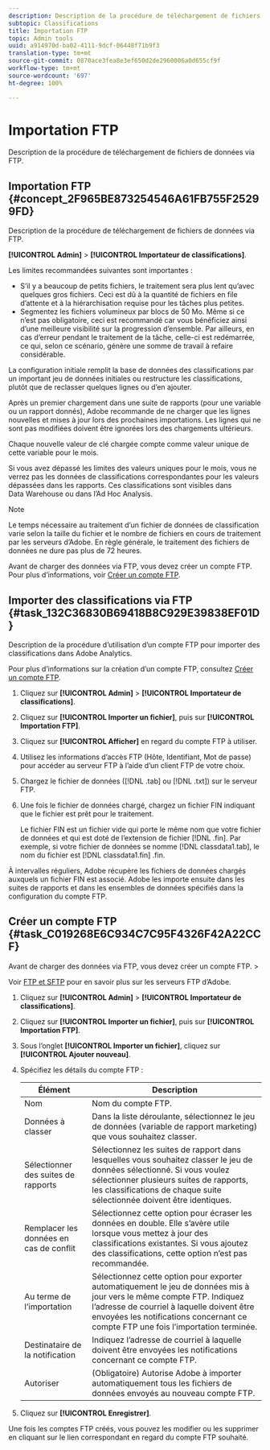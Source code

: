 ```yaml
---
description: Description de la procédure de téléchargement de fichiers de données via FTP.
subtopic: Classifications
title: Importation FTP
topic: Admin tools
uuid: a914970d-ba02-4111-9dcf-06448f71b9f3
translation-type: tm+mt
source-git-commit: 0870ace3fea8e3ef650d2de2960006a0d655cf9f
workflow-type: tm+mt
source-wordcount: '697'
ht-degree: 100%

---
```



# Importation FTP

Description de la procédure de téléchargement de fichiers de données via FTP.

## Importation FTP {#concept_2F965BE873254546A61FB755F25299FD}

Description de la procédure de téléchargement de fichiers de données via FTP.

**[!UICONTROL Admin]** > **[!UICONTROL Importateur de classifications]**.

Les limites recommandées suivantes sont importantes :

* S’il y a beaucoup de petits fichiers, le traitement sera plus lent qu’avec quelques gros fichiers. Ceci est dû à la quantité de fichiers en file d’attente et à la hiérarchisation requise pour les tâches plus petites.
* Segmentez les fichiers volumineux par blocs de 50 Mo. Même si ce n’est pas obligatoire, ceci est recommandé car vous bénéficiez ainsi d’une meilleure visibilité sur la progression d’ensemble. Par ailleurs, en cas d’erreur pendant le traitement de la tâche, celle-ci est redémarrée, ce qui, selon ce scénario, génère une somme de travail à refaire considérable.

La configuration initiale remplit la base de données des classifications par un important jeu de données initiales ou restructure les classifications, plutôt que de reclasser quelques lignes ou d’en ajouter.

Après un premier chargement dans une suite de rapports (pour une variable ou un rapport donnés), Adobe recommande de ne charger que les lignes nouvelles et mises à jour lors des prochaines importations. Les lignes qui ne sont pas modifiées doivent être ignorées lors des chargements ultérieurs.

Chaque nouvelle valeur de clé chargée compte comme valeur unique de cette variable pour le mois.

Si vous avez dépassé les limites des valeurs uniques pour le mois, vous ne verrez pas les données de classifications correspondantes pour les valeurs dépassées dans les rapports. Ces classifications sont visibles dans Data Warehouse ou dans l’Ad Hoc Analysis.

>[!NOTE]
>
>Le temps nécessaire au traitement d’un fichier de données de classification varie selon la taille du fichier et le nombre de fichiers en cours de traitement par les serveurs d’Adobe. En règle générale, le traitement des fichiers de données ne dure pas plus de 72 heures.

Avant de charger des données via FTP, vous devez créer un compte FTP. Pour plus d’informations, voir [Créer un compte FTP](/help/components/classifications/importer/c-uploading-saint-data-files-via-ftp.md#task_C019268E6C934C7C95F4326F42A22CCF).

## Importer des classifications via FTP {#task_132C36830B69418B8C929E39838EF01D}

<!-- 

t_upload_a_saint_data_file_via_ftp.xml

 -->

Description de la procédure d’utilisation d’un compte FTP pour importer des classifications dans Adobe Analytics.

Pour plus d’informations sur la création d’un compte FTP, consultez  [Créer un compte FTP](/help/components/classifications/importer/c-uploading-saint-data-files-via-ftp.md#task_C019268E6C934C7C95F4326F42A22CCF).

1. Cliquez sur **[!UICONTROL Admin]** > **[!UICONTROL Importateur de classifications]**.
1. Cliquez sur **[!UICONTROL Importer un fichier]**, puis sur **[!UICONTROL Importation FTP]**.
1. Cliquez sur **[!UICONTROL Afficher]** en regard du compte FTP à utiliser.
1. Utilisez les informations d’accès FTP (Hôte, Identifiant, Mot de passe) pour accéder au serveur FTP à l’aide d’un client FTP de votre choix.
1. Chargez le fichier de données ([!DNL .tab] ou [!DNL .txt]) sur le serveur FTP.
1. Une fois le fichier de données chargé, chargez un fichier FIN indiquant que le fichier est prêt pour le traitement.

   Le fichier FIN est un fichier vide qui porte le même nom que votre fichier de données et qui est doté de l’extension de fichier [!DNL .fin]. Par exemple, si votre fichier de données se nomme [!DNL classdata1.tab], le nom du fichier est [!DNL classdata1.fin] .fin.

À intervalles réguliers, Adobe récupère les fichiers de données chargés auxquels un fichier FIN est associé. Adobe les importe ensuite dans les suites de rapports et dans les ensembles de données spécifiés dans la configuration du compte FTP.

## Créer un compte FTP {#task_C019268E6C934C7C95F4326F42A22CCF}

Avant de charger des données via FTP, vous devez créer un compte FTP. >

<!-- 

t_create_an_ftp_account.xml

 -->

Voir [FTP et SFTP](https://docs.adobe.com/content/help/fr-FR/analytics/export/ftp-and-sftp/ftp-overview.html) pour en savoir plus sur les serveurs FTP d’Adobe.

1. Cliquez sur **[!UICONTROL Admin]** > **[!UICONTROL Importateur de classifications]**.
1. Cliquez sur **[!UICONTROL Importer un fichier]**, puis sur **[!UICONTROL Importation FTP]**.
1. Sous l’onglet **[!UICONTROL Importer un fichier]**, cliquez sur **[!UICONTROL Ajouter nouveau]**.
1. Spécifiez les détails du compte FTP :

   | Élément | Description |
   |---|---|
   | Nom | Nom du compte FTP. |
   | Données à classer | Dans la liste déroulante, sélectionnez le jeu de données (variable de rapport marketing) que vous souhaitez classer. |
   | Sélectionner des suites de rapports | Sélectionnez les suites de rapport dans lesquelles vous souhaitez classer le jeu de données sélectionné. Si vous voulez sélectionner plusieurs suites de rapports, les classifications de chaque suite sélectionnée doivent être identiques. |
   | Remplacer les données en cas de conflit | Sélectionnez cette option pour écraser les données en double. Elle s’avère utile lorsque vous mettez à jour des classifications existantes. Si vous ajoutez des classifications, cette option n’est pas recommandée. |
   | Au terme de l’importation | Sélectionnez cette option pour exporter automatiquement le jeu de données mis à jour vers le même compte FTP. Indiquez l’adresse de courriel à laquelle doivent être envoyées les notifications concernant ce compte FTP une fois l’importation terminée. |
   | Destinataire de la notification | Indiquez l’adresse de courriel à laquelle doivent être envoyées les notifications concernant ce compte FTP. |
   | Autoriser | (Obligatoire) Autorise Adobe à importer automatiquement tous les fichiers de données envoyés au nouveau compte FTP. |

1. Cliquez sur **[!UICONTROL Enregistrer]**.

Une fois les comptes FTP créés, vous pouvez les modifier ou les supprimer en cliquant sur le lien correspondant en regard du compte FTP souhaité.
